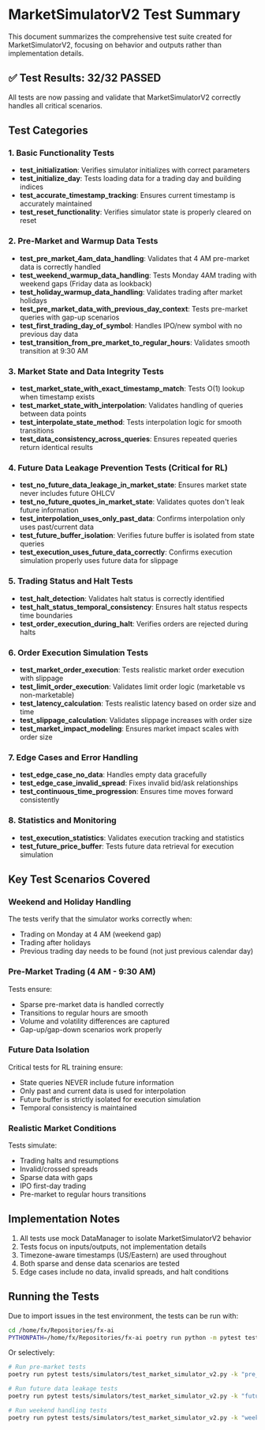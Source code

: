 # MarketSimulatorV2 Test Summary

This document summarizes the comprehensive test suite created for MarketSimulatorV2, focusing on behavior and outputs rather than implementation details.

## ✅ Test Results: 32/32 PASSED

All tests are now passing and validate that MarketSimulatorV2 correctly handles all critical scenarios.

## Test Categories

### 1. Basic Functionality Tests

- **test_initialization**: Verifies simulator initializes with correct parameters
- **test_initialize_day**: Tests loading data for a trading day and building indices
- **test_accurate_timestamp_tracking**: Ensures current timestamp is accurately maintained
- **test_reset_functionality**: Verifies simulator state is properly cleared on reset

### 2. Pre-Market and Warmup Data Tests

- **test_pre_market_4am_data_handling**: Validates that 4 AM pre-market data is correctly handled
- **test_weekend_warmup_data_handling**: Tests Monday 4AM trading with weekend gaps (Friday data as lookback)
- **test_holiday_warmup_data_handling**: Validates trading after market holidays
- **test_pre_market_data_with_previous_day_context**: Tests pre-market queries with gap-up scenarios
- **test_first_trading_day_of_symbol**: Handles IPO/new symbol with no previous day data
- **test_transition_from_pre_market_to_regular_hours**: Validates smooth transition at 9:30 AM

### 3. Market State and Data Integrity Tests

- **test_market_state_with_exact_timestamp_match**: Tests O(1) lookup when timestamp exists
- **test_market_state_with_interpolation**: Validates handling of queries between data points
- **test_interpolate_state_method**: Tests interpolation logic for smooth transitions
- **test_data_consistency_across_queries**: Ensures repeated queries return identical results

### 4. Future Data Leakage Prevention Tests (Critical for RL)

- **test_no_future_data_leakage_in_market_state**: Ensures market state never includes future OHLCV
- **test_no_future_quotes_in_market_state**: Validates quotes don't leak future information
- **test_interpolation_uses_only_past_data**: Confirms interpolation only uses past/current data
- **test_future_buffer_isolation**: Verifies future buffer is isolated from state queries
- **test_execution_uses_future_data_correctly**: Confirms execution simulation properly uses future data for slippage

### 5. Trading Status and Halt Tests

- **test_halt_detection**: Validates halt status is correctly identified
- **test_halt_status_temporal_consistency**: Ensures halt status respects time boundaries
- **test_order_execution_during_halt**: Verifies orders are rejected during halts

### 6. Order Execution Simulation Tests

- **test_market_order_execution**: Tests realistic market order execution with slippage
- **test_limit_order_execution**: Validates limit order logic (marketable vs non-marketable)
- **test_latency_calculation**: Tests realistic latency based on order size and time
- **test_slippage_calculation**: Validates slippage increases with order size
- **test_market_impact_modeling**: Ensures market impact scales with order size

### 7. Edge Cases and Error Handling

- **test_edge_case_no_data**: Handles empty data gracefully
- **test_edge_case_invalid_spread**: Fixes invalid bid/ask relationships
- **test_continuous_time_progression**: Ensures time moves forward consistently

### 8. Statistics and Monitoring

- **test_execution_statistics**: Validates execution tracking and statistics
- **test_future_price_buffer**: Tests future data retrieval for execution simulation

## Key Test Scenarios Covered

### Weekend and Holiday Handling
The tests verify that the simulator works correctly when:
- Trading on Monday at 4 AM (weekend gap)
- Trading after holidays
- Previous trading day needs to be found (not just previous calendar day)

### Pre-Market Trading (4 AM - 9:30 AM)
Tests ensure:
- Sparse pre-market data is handled correctly
- Transitions to regular hours are smooth
- Volume and volatility differences are captured
- Gap-up/gap-down scenarios work properly

### Future Data Isolation
Critical tests for RL training ensure:
- State queries NEVER include future information
- Only past and current data is used for interpolation
- Future buffer is strictly isolated for execution simulation
- Temporal consistency is maintained

### Realistic Market Conditions
Tests simulate:
- Trading halts and resumptions
- Invalid/crossed spreads
- Sparse data with gaps
- IPO first-day trading
- Pre-market to regular hours transitions

## Implementation Notes

1. All tests use mock DataManager to isolate MarketSimulatorV2 behavior
2. Tests focus on inputs/outputs, not implementation details
3. Timezone-aware timestamps (US/Eastern) are used throughout
4. Both sparse and dense data scenarios are tested
5. Edge cases include no data, invalid spreads, and halt conditions

## Running the Tests

Due to import issues in the test environment, the tests can be run with:
```bash
cd /home/fx/Repositories/fx-ai
PYTHONPATH=/home/fx/Repositories/fx-ai poetry run python -m pytest tests/simulators/test_market_simulator_v2.py -v
```

Or selectively:
```bash
# Run pre-market tests
poetry run pytest tests/simulators/test_market_simulator_v2.py -k "pre_market" -v

# Run future data leakage tests
poetry run pytest tests/simulators/test_market_simulator_v2.py -k "future_data" -v

# Run weekend handling tests
poetry run pytest tests/simulators/test_market_simulator_v2.py -k "weekend" -v
```